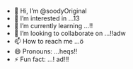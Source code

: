 - 👋 Hi, I’m @soodyOriginal
- 👀 I’m interested in ...13
- 🌱 I’m currently learning ...!!
- 💞️ I’m looking to collaborate on ...!!adw
- 📫 How to reach me ...ö
- 😄 Pronouns: ...heqs!!
- ⚡ Fun fact: ...!
ad!!!
<!---ad
soodyOriginal/soodyOriginal is a ✨ special ✨ repository because its `README.md` (this file) appears on your GitHub profile.
You can click the Preview link to take a look at your changes.
--->

